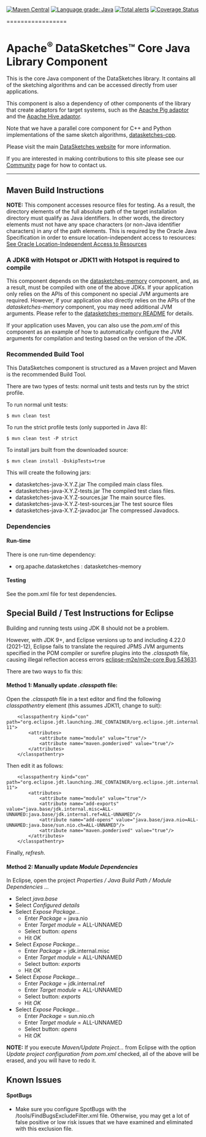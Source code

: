 <!--
    Licensed to the Apache Software Foundation (ASF) under one
    or more contributor license agreements.  See the NOTICE file
    distributed with this work for additional information
    regarding copyright ownership.  The ASF licenses this file
    to you under the Apache License, Version 2.0 (the
    "License"); you may not use this file except in compliance
    with the License.  You may obtain a copy of the License at

      http://www.apache.org/licenses/LICENSE-2.0

    Unless required by applicable law or agreed to in writing,
    software distributed under the License is distributed on an
    "AS IS" BASIS, WITHOUT WARRANTIES OR CONDITIONS OF ANY
    KIND, either express or implied.  See the License for the
    specific language governing permissions and limitations
    under the License.
-->

[![Maven Central](https://maven-badges.herokuapp.com/maven-central/org.apache.datasketches/datasketches-java/badge.svg)](https://maven-badges.herokuapp.com/maven-central/org.apache.datasketches/datasketches-java)
[![Language grade: Java](https://img.shields.io/lgtm/grade/java/g/apache/datasketches-java.svg?logo=lgtm&logoWidth=18)](https://lgtm.com/projects/g/apache/datasketches-java/context:java)
[![Total alerts](https://img.shields.io/lgtm/alerts/g/apache/datasketches-java.svg?logo=lgtm&logoWidth=18)](https://lgtm.com/projects/g/apache/datasketches-java/alerts/)
[![Coverage Status](https://coveralls.io/repos/github/apache/datasketches-java/badge.svg)](https://coveralls.io/github/apache/datasketches-java)

=================

# Apache<sup>&reg;</sup> DataSketches&trade; Core Java Library Component
This is the core Java component of the DataSketches library.  It contains all of the sketching algorithms and can be accessed directly from user applications. 

This component is also a dependency of other components of the library that create adaptors for target systems, such as the [Apache Pig adaptor](https://github.com/apache/datasketches-pig) and the [Apache Hive adaptor](https://github.com/apache/datasketches-hive).

Note that we have a parallel core component for C++ and Python implementations of the same sketch algorithms, 
[datasketches-cpp](https://github.com/apache/datasketches-cpp).

Please visit the main [DataSketches website](https://datasketches.apache.org) for more information. 

If you are interested in making contributions to this site please see our [Community](https://datasketches.apache.org/docs/Community/) page for how to contact us.

---

## Maven Build Instructions
__NOTE:__ This component accesses resource files for testing. As a result, the directory elements of the full absolute path of the target installation directory must qualify as Java identifiers. In other words, the directory elements must not have any space characters (or non-Java identifier characters) in any of the path elements. This is required by the Oracle Java Specification in order to ensure location-independent access to resources: [See Oracle Location-Independent Access to Resources](https://docs.oracle.com/javase/8/docs/technotes/guides/lang/resources.html)

### A JDK8 with Hotspot or JDK11 with Hotspot is required to compile
This component depends on the [datasketches-memory](https://github.com/apache/datasketches-memory) component, 
and, as a result, must be compiled with one of the above JDKs. 
If your application only relies on the APIs of this component no special JVM arguments are required.
However, if your application also directly relies on the APIs of the *datasketches-memory* component, 
you may need additional JVM arguments.
Please refer to the [datasketches-memory README](https://github.com/apache/datasketches-memory/blob/master/README.md) for details.

If your application uses Maven, you can also use the *pom.xml* of this component as an example of how to automatically
configure the JVM arguments for compilation and testing based on the version of the JDK.

### Recommended Build Tool
This DataSketches component is structured as a Maven project and Maven is the recommended Build Tool.

There are two types of tests: normal unit tests and tests run by the strict profile.  

To run normal unit tests:

    $ mvn clean test

To run the strict profile tests (only supported in Java 8):

    $ mvn clean test -P strict

To install jars built from the downloaded source:

    $ mvn clean install -DskipTests=true

This will create the following jars:

* datasketches-java-X.Y.Z.jar The compiled main class files.
* datasketches-java-X.Y.Z-tests.jar The compiled test class files.
* datasketches-java-X.Y.Z-sources.jar The main source files.
* datasketches-java-X.Y.Z-test-sources.jar The test source files
* datasketches-java-X.Y.Z-javadoc.jar  The compressed Javadocs.

### Dependencies

#### Run-time
There is one run-time dependency: 

* org.apache.datasketches : datasketches-memory

#### Testing
See the pom.xml file for test dependencies.

## Special Build / Test Instructions for Eclipse

Building and running tests using JDK 8 should not be a problem. 

However, with JDK 9+, and Eclipse versions up to and including 4.22.0 (2021-12), Eclipse fails to translate the required JPMS JVM arguments specified in the POM compiler or surefire plugins into the *.classpath* file, causing illegal reflection access errors 
[eclipse-m2e/m2e-core Bug 543631](https://github.com/eclipse-m2e/m2e-core/issues/129).

There are two ways to fix this:

#### Method 1: Manually update *.classpath* file:
Open the *.classpath* file in a text editor and find the following *classpathentry* element (this assumes JDK11, change to suit):

```
	<classpathentry kind="con" path="org.eclipse.jdt.launching.JRE_CONTAINER/org.eclipse.jdt.internal.debug.ui.launcher.StandardVMType/JavaSE-11">
		<attributes>
			<attribute name="module" value="true"/>
			<attribute name="maven.pomderived" value="true"/>
		</attributes>
	</classpathentry>
```
Then edit it as follows:

```
	<classpathentry kind="con" path="org.eclipse.jdt.launching.JRE_CONTAINER/org.eclipse.jdt.internal.debug.ui.launcher.StandardVMType/JavaSE-11">
		<attributes>
			<attribute name="module" value="true"/>
			<attribute name="add-exports" value="java.base/jdk.internal.misc=ALL-UNNAMED:java.base/jdk.internal.ref=ALL-UNNAMED"/>
			<attribute name="add-opens" value="java.base/java.nio=ALL-UNNAMED:java.base/sun.nio.ch=ALL-UNNAMED"/>
			<attribute name="maven.pomderived" value="true"/>
		</attributes>
	</classpathentry>
```
Finally, *refresh*.

#### Method 2: Manually update *Module Dependencies*

In Eclipse, open the project *Properties / Java Build Path / Module Dependencies ...*

* Select *java.base*
* Select *Configured details*
* Select *Expose Package...*
    * Enter *Package* = java.nio
    * Enter *Target module* = ALL-UNNAMED
    * Select button: *opens*
    * Hit *OK*
* Select *Expose Package...*
    * Enter *Package* = jdk.internal.misc
    * Enter *Target module* = ALL-UNNAMED
    * Select button: *exports*
    * Hit *OK*
* Select *Expose Package...*
    * Enter *Package* = jdk.internal.ref
    * Enter *Target module* = ALL-UNNAMED
    * Select button: *exports*
    * Hit *OK*
* Select *Expose Package...*
    * Enter *Package* = sun.nio.ch
    * Enter *Target module* = ALL-UNNAMED
    * Select button: *opens*
    * Hit *OK*

**NOTE:** If you execute *Maven/Update Project...* from Eclipse with the option *Update project configuration from pom.xml* checked, all of the above will be erased, and you will have to redo it.

## Known Issues

#### SpotBugs

* Make sure you configure SpotBugs with the /tools/FindBugsExcludeFilter.xml file. Otherwise, you may get a lot of false positive or low risk issues that we have examined and eliminated with this exclusion file.

